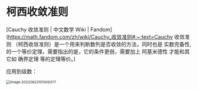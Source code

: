# 柯西收敛准则

[Cauchy 收敛准则 | 中文数学 Wiki | Fandom](https://math.fandom.com/zh/wiki/Cauchy_收敛准则#:~:text=Cauchy 收敛准则 （柯西收敛准则）是一个用来判断数列是否收敛的方法，同时也是 实数完备性,的一个等价定理，需要指出的是，它的条件更弱，需要加上 阿基米德性 才能和其它如 确界定理 等的定理等价。)

应用到级数：

<img src="C:\Users\Mr.K\AppData\Roaming\Typora\typora-user-images\image-20220823151506377.png" alt="image-20220823151506377" style="zoom:67%;" />